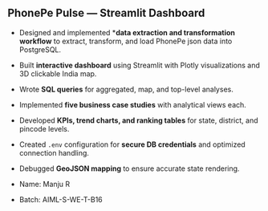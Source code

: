 
## PhonePe Pulse — Streamlit Dashboard
- Designed and implemented ***data extraction and transformation workflow** to extract, transform, and load PhonePe json data into PostgreSQL.  
- Built **interactive dashboard** using Streamlit with Plotly visualizations and 3D clickable India map.  
- Wrote **SQL queries** for aggregated, map, and top-level analyses.  
- Implemented **five business case studies** with  analytical views each.  
- Developed **KPIs, trend charts, and ranking tables** for state, district, and pincode levels.  
- Created `.env` configuration for **secure DB credentials** and optimized connection handling.  
- Debugged **GeoJSON mapping** to ensure accurate state rendering.

- Name: Manju R
- Batch: AIML-S-WE-T-B16
